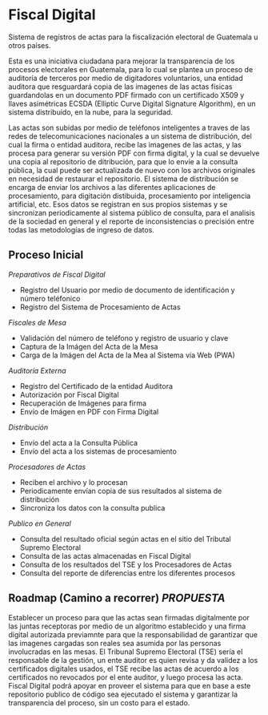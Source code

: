 # Fiscal Digital
Sistema de registros de actas para la fiscalización electoral de Guatemala u otros países.

Esta es una iniciativa ciudadana para mejorar la transparencia de los procesos electorales en Guatemala, para lo cual se plantea un proceso de auditoría de terceros por medio de digitadores voluntarios, una entidad auditora que resguardará copia de las imagenes de las actas físicas guardandolas en un documento PDF firmado con un certificado X509 y llaves asimétricas ECSDA (Elliptic Curve Digital Signature Algorithm), en un sistema distribuido, en la nube, para la seguridad.

Las actas son subidas por medio de teléfonos inteligentes a traves de las redes de telecomunicaciones nacionales a un sistema de distribución, del cual la firma o entidad auditora, recibe las imagenes de las actas, y las procesa para generar su versión PDF con firma digital, y la cual se devuelve una copia al repositorio de ditribución, para que lo envíe a la consulta pública, la cual puede ser actualizada de nuevo con los archivos originales en necesidad de restaurar el repositorio. El sistema de distribución se encarga de enviar los archivos a las diferentes aplicaciones de procesamiento, para digitación distibuida, procesamiento por inteligencia artificial, etc. Esos datos se registran en sus propios sistemas y se sincronizan periodicamente al sistema público de consulta, para el analisis de la sociedad en general y el reporte de inconsistencias o precisión entre todas las metodologías de ingreso de datos.

## Proceso Inicial

*Preparativos de Fiscal Digital*
- Registro del Usuario por medio de documento de identificación y número teléfonico
- Registro del Sistema de Procesamiento de Actas

*Fiscales de Mesa*
- Validación del número de teléfono y registro de usuario y clave
- Captura de la Imágen del Acta de la Mesa
- Carga de la Imágen del Acta de la Mea al Sistema vía Web (PWA)

*Auditoría Externa*
- Registro del Certificado de la entidad Auditora
- Autorización por Fiscal Digital
- Recuperación de Imágenes para firma
- Envío de Imágen en PDF con Firma Digital

*Distribución*
- Envío del acta a la Consulta Pública
- Envío del acta a los sistemas de procesamiento

*Procesadores de Actas*
- Reciben el archivo y lo procesan
- Periodicamente envían copia de sus resultados al sistema de distribución
- Sincroniza los datos con la consulta publica

*Publico en General*
- Consulta del resultado oficial según actas en el sitio del Tributal Supremo Electoral
- Consulta de las actas almacenadas en Fiscal Digital
- Consulta de los resultados del TSE y los Procesadores de Actas
- Consulta del reporte de diferencias entre los diferentes procesos 

## Roadmap (Camino a recorrer) ***PROPUESTA*** 

Establecer un proceso para que las actas sean firmadas digitalmente por las juntas receptoras por medio de un algoritmo establecido y una firma digital autorizada previamnte para que la responsabilidad de garantizar que las imagenes cargadas son reales sea asumida por las personas involucradas en las mesas. El Tribunal Supremo Electoral (TSE) sería el responsable de la gestión, un ente auditor es quien revisa y da validez a los certificados digitales usados, el TSE recibe las actas de acuerdo a los certificados no revocados por el ente  auditor, y luego procesa las acta. Fiscal Digital podrá apoyar en proveer el sistema para que en base a este repositorio publico de código sea ejecutado el sistema y garantizar la transparencia del proceso, sin un costo para el estado.
